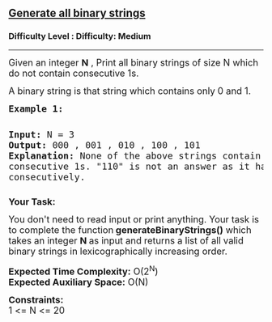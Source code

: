 <h2><a href="https://www.geeksforgeeks.org/problems/generate-all-binary-strings/1">Generate all binary strings</a></h2><h3>Difficulty Level : Difficulty: Medium</h3><hr><div class="problems_problem_content__Xm_eO"><p><span style="font-size: 18px;">Given an integer <strong>N</strong>&nbsp;, Print all binary strings of size N&nbsp;which do not contain&nbsp;consecutive 1s.</span></p>
<p><span style="font-size: 18px;">A binary string is that string which contains only 0 and 1.</span></p>
<pre><span style="font-size: 18px;"><strong>Example 1:</strong></span>

<span style="font-size: 18px;"><strong>Input:</strong>
N = 3
<strong>Output:</strong>
000 , 001 , 010 , 100 , 101
<strong>Explanation:</strong>
None of the above strings contain consecutive 1s. "110" is not an answer as it has '1's occuring consecutively. </span></pre>
<p><span style="font-size: 18px;"><strong>Your Task:</strong></span></p>
<p><span style="font-size: 18px;">You don't need to read input or print anything. Your task is to complete the function<strong> generateBinaryStrings()</strong>&nbsp;which takes an integer <strong>N </strong>as input and&nbsp;returns a list of all valid binary strings in lexicographically increasing order.</span></p>
<p><span style="font-size: 18px;"><strong>Expected Time Complexity:</strong> O(2<sup>N</sup>)<br><strong>Expected Auxiliary Space:</strong> O(N)</span></p>
<p><span style="font-size: 18px;"><strong>Constraints:</strong><br>1 &lt;= N &lt;= 20</span></p></div>
